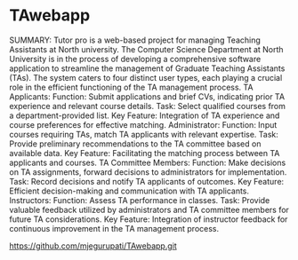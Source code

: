 # TAwebapp
SUMMARY:
Tutor pro is a web-based project for managing Teaching Assistants at North university.
The Computer Science Department at North University is in the process of developing a comprehensive software application to streamline the management of Graduate Teaching Assistants (TAs). The system caters to four distinct user types, each playing a crucial role in the efficient functioning of the TA management process.
TA Applicants:
Function: Submit applications and brief CVs, indicating prior TA experience and relevant course details.
Task: Select qualified courses from a department-provided list.
Key Feature: Integration of TA experience and course preferences for effective matching.
Administrator:
Function: Input courses requiring TAs, match TA applicants with relevant expertise.
Task: Provide preliminary recommendations to the TA committee based on available data.
Key Feature: Facilitating the matching process between TA applicants and courses.
TA Committee Members:
Function: Make decisions on TA assignments, forward decisions to administrators for implementation.
Task: Record decisions and notify TA applicants of outcomes.
Key Feature: Efficient decision-making and communication with TA applicants.
Instructors:
Function: Assess TA performance in classes.
Task: Provide valuable feedback utilized by administrators and TA committee members for future TA considerations.
Key Feature: Integration of instructor feedback for continuous improvement in the TA management process.

https://github.com/mjegurupati/TAwebapp.git

